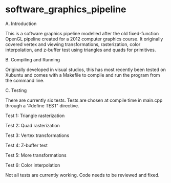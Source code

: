 # software_graphics_pipeline

A. Introduction

This is a software graphics pipeline modelled after the old fixed-function OpenGL pipeline created for a 2012 computer graphics course.
It originally covered vertex and viewing transformations, rasterization, color interpolation, and z-buffer test using triangles
and quads for primitives.

B. Compiling and Running

Originally developed in visual studios, this has most recently been tested on Xubuntu and comes with a Makefile to compile and
run the program from the command line. 

C. Testing

There are currently six tests. Tests are chosen at compile time in main.cpp through a '#define TEST' directive. 

Test 1: Triangle rasterization

Test 2: Quad rasterization

Test 3: Vertex transformations

Test 4: Z-buffer test

Test 5: More transformations

Test 6: Color interpolation

Not all tests are currently working. Code needs to be reviewed and fixed. 
